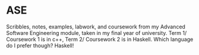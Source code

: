 # ASE

Scribbles, notes, examples, labwork, and coursework from my Advanced Software Engineering module, taken in my final year of university. Term 1/ Coursework 1 is in c++, Term 2/ Coursework 2 is in Haskell. Which language do I prefer though? Haskell!
